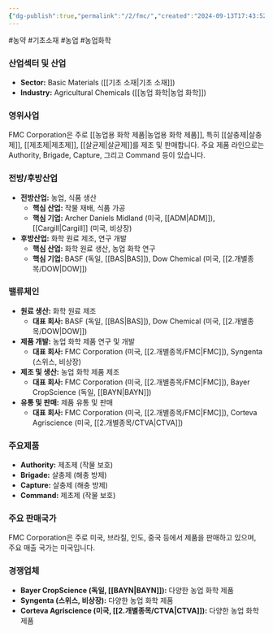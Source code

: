 ```yaml
---
{"dg-publish":true,"permalink":"/2/fmc/","created":"2024-09-13T17:43:52.536+09:00","updated":"2025-06-03T20:05:59.088+09:00"}
---
```


#농약 #기초소재 #농업 #농업화학

### 산업섹터 및 산업

- **Sector:** Basic Materials ([[기초 소재\|기초 소재]])
- **Industry:** Agricultural Chemicals ([[농업 화학\|농업 화학]])

### 영위사업

FMC Corporation은 주로 [[농업용 화학 제품\|농업용 화학 제품]], 특히 [[살충제\|살충제]], [[제초제\|제초제]], [[살균제\|살균제]]를 제조 및 판매합니다. 주요 제품 라인으로는 Authority, Brigade, Capture, 그리고 Command 등이 있습니다.

### 전방/후방산업

- **전방산업:** 농업, 식품 생산
    - **핵심 산업:** 작물 재배, 식품 가공
    - **핵심 기업:** Archer Daniels Midland (미국, [[ADM\|ADM]]), [[Cargill\|Cargill]] (미국, 비상장)
- **후방산업:** 화학 원료 제조, 연구 개발
    - **핵심 산업:** 화학 원료 생산, 농업 화학 연구
    - **핵심 기업:** BASF (독일, [[BAS\|BAS]]), Dow Chemical (미국, [[2.개별종목/DOW\|DOW]])

### 밸류체인

- **원료 생산:** 화학 원료 제조
    - **대표 회사:** BASF (독일, [[BAS\|BAS]]), Dow Chemical (미국, [[2.개별종목/DOW\|DOW]])
- **제품 개발:** 농업 화학 제품 연구 및 개발
    - **대표 회사:** FMC Corporation (미국, [[2.개별종목/FMC\|FMC]]), Syngenta (스위스, 비상장)
- **제조 및 생산:** 농업 화학 제품 제조
    - **대표 회사:** FMC Corporation (미국, [[2.개별종목/FMC\|FMC]]), Bayer CropScience (독일, [[BAYN\|BAYN]])
- **유통 및 판매:** 제품 유통 및 판매
    - **대표 회사:** FMC Corporation (미국, [[2.개별종목/FMC\|FMC]]), Corteva Agriscience (미국, [[2.개별종목/CTVA\|CTVA]])

### 주요제품

- **Authority:** 제초제 (작물 보호)
- **Brigade:** 살충제 (해충 방제)
- **Capture:** 살충제 (해충 방제)
- **Command:** 제초제 (작물 보호)

### 주요 판매국가

FMC Corporation은 주로 미국, 브라질, 인도, 중국 등에서 제품을 판매하고 있으며, 주요 매출 국가는 미국입니다.

### 경쟁업체

- **Bayer CropScience (독일, [[BAYN\|BAYN]]):** 다양한 농업 화학 제품
- **Syngenta (스위스, 비상장):** 다양한 농업 화학 제품
- **Corteva Agriscience (미국, [[2.개별종목/CTVA\|CTVA]]):** 다양한 농업 화학 제품